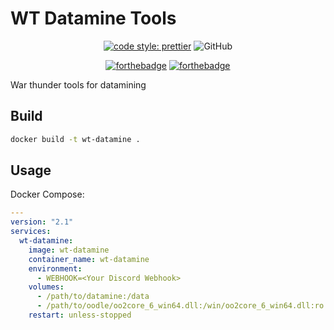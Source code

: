 # WT Datamine Tools
<p align="center">
  <a href="https://github.com/prettier/prettier"><img alt="code style: prettier" src="https://img.shields.io/badge/code_style-prettier-ff69b4.svg"></a>
  <img alt="GitHub" src="https://img.shields.io/github/license/natgo/wt-docker-datamine">
</p>

<p align="center">
  <a href="https://forthebadge.com/"><img src="https://forthebadge.com/images/badges/made-with-typescript.svg" alt="forthebadge"/></a>
  <a href="https://forthebadge.com/"><img src="https://forthebadge.com/images/badges/open-source.svg" alt="forthebadge"/></a>
</p>
War thunder tools for datamining

## Build

```bash
docker build -t wt-datamine .
```

## Usage

Docker Compose:
```yaml
---
version: "2.1"
services:
  wt-datamine:
    image: wt-datamine
    container_name: wt-datamine
    environment:
      - WEBHOOK=<Your Discord Webhook>
    volumes:
      - /path/to/datamine:/data
      - /path/to/oodle/oo2core_6_win64.dll:/win/oo2core_6_win64.dll:ro
    restart: unless-stopped
```
